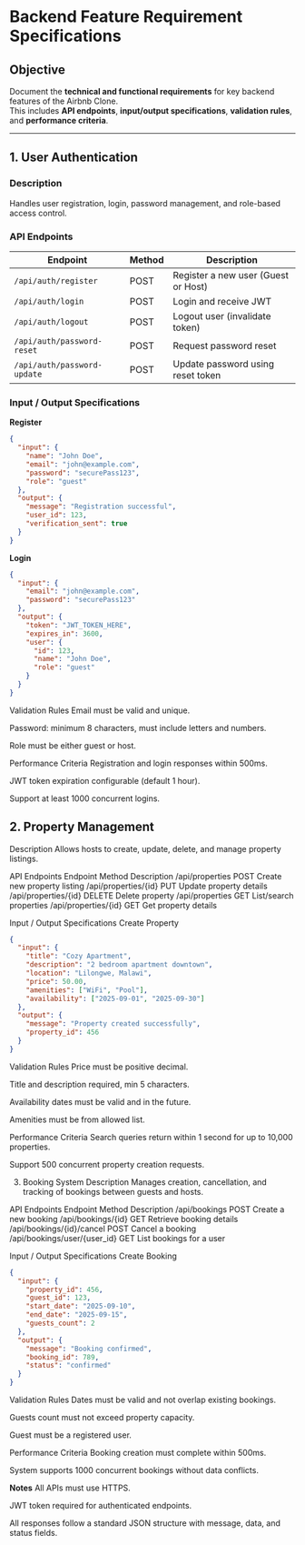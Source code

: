 # Backend Feature Requirement Specifications

## Objective
Document the **technical and functional requirements** for key backend features of the Airbnb Clone.  
This includes **API endpoints**, **input/output specifications**, **validation rules**, and **performance criteria**.

---

## 1. User Authentication

### Description
Handles user registration, login, password management, and role-based access control.

### API Endpoints
| Endpoint | Method | Description |
|----------|--------|-------------|
| `/api/auth/register` | POST | Register a new user (Guest or Host) |
| `/api/auth/login` | POST | Login and receive JWT |
| `/api/auth/logout` | POST | Logout user (invalidate token) |
| `/api/auth/password-reset` | POST | Request password reset |
| `/api/auth/password-update` | POST | Update password using reset token |

### Input / Output Specifications
**Register**
```json
{
  "input": {
    "name": "John Doe",
    "email": "john@example.com",
    "password": "securePass123",
    "role": "guest"
  },
  "output": {
    "message": "Registration successful",
    "user_id": 123,
    "verification_sent": true
  }
}
```
**Login**
```json
{
  "input": {
    "email": "john@example.com",
    "password": "securePass123"
  },
  "output": {
    "token": "JWT_TOKEN_HERE",
    "expires_in": 3600,
    "user": {
      "id": 123,
      "name": "John Doe",
      "role": "guest"
    }
  }
}
```
Validation Rules
Email must be valid and unique.

Password: minimum 8 characters, must include letters and numbers.

Role must be either guest or host.

Performance Criteria
Registration and login responses within 500ms.

JWT token expiration configurable (default 1 hour).

Support at least 1000 concurrent logins.

## 2. Property Management
Description
Allows hosts to create, update, delete, and manage property listings.

API Endpoints
Endpoint	Method	Description
/api/properties	POST	Create new property listing
/api/properties/{id}	PUT	Update property details
/api/properties/{id}	DELETE	Delete property
/api/properties	GET	List/search properties
/api/properties/{id}	GET	Get property details

Input / Output Specifications
Create Property
```json
{
  "input": {
    "title": "Cozy Apartment",
    "description": "2 bedroom apartment downtown",
    "location": "Lilongwe, Malawi",
    "price": 50.00,
    "amenities": ["WiFi", "Pool"],
    "availability": ["2025-09-01", "2025-09-30"]
  },
  "output": {
    "message": "Property created successfully",
    "property_id": 456
  }
}
```
Validation Rules
Price must be positive decimal.

Title and description required, min 5 characters.

Availability dates must be valid and in the future.

Amenities must be from allowed list.

Performance Criteria
Search queries return within 1 second for up to 10,000 properties.

Support 500 concurrent property creation requests.

3. Booking System
Description
Manages creation, cancellation, and tracking of bookings between guests and hosts.

API Endpoints
Endpoint	Method	Description
/api/bookings	POST	Create a new booking
/api/bookings/{id}	GET	Retrieve booking details
/api/bookings/{id}/cancel	POST	Cancel a booking
/api/bookings/user/{user_id}	GET	List bookings for a user

Input / Output Specifications
Create Booking
```json
{
  "input": {
    "property_id": 456,
    "guest_id": 123,
    "start_date": "2025-09-10",
    "end_date": "2025-09-15",
    "guests_count": 2
  },
  "output": {
    "message": "Booking confirmed",
    "booking_id": 789,
    "status": "confirmed"
  }
}
```
Validation Rules
Dates must be valid and not overlap existing bookings.

Guests count must not exceed property capacity.

Guest must be a registered user.

Performance Criteria
Booking creation must complete within 500ms.

System supports 1000 concurrent bookings without data conflicts.

**Notes**
All APIs must use HTTPS.

JWT token required for authenticated endpoints.

All responses follow a standard JSON structure with message, data, and status fields.
